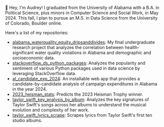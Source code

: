 👋 Hey, I'm Audrey! I graduated from the University of Alabama with a B.A. in Political Science, plus minors in Computer Science and Social Work, in May 2024. This fall, I plan to pursue an M.S. in Data Science from the University of Colorado, Boulder online.

Here's a list of my repositories:
- [alabama_waterquality_equity_dripsanddivides]([url](https://github.com/audreybayne14/alabama_waterquality_equity_dripsanddivides)): My final undergraduate research project that analyzes the correlation between health-significant water quality violations in Alabama and demographic and socioeconomic data.
- [stackoverflow_ds_python_packages]([url](https://github.com/audreybayne14/stackoverflow_ds_python_packages)): Analyzes the popularity and sentiment of various Python packages used in data science by leveraging StackOverflow data.
- [al_candidate_exp_2024]([url](https://github.com/audreybayne14/al_candidate_exp_2024)): An installable web app that provides a candidate-by-candidate analysis of campaign expenditures in Alabama in the year 2024.
- [2023_heisman_stats]([url](https://github.com/audreybayne14/2023_heisman_stats)): Predicts the 2023 Heisman Trophy winner.
- [taylor_swift_key_analysis_by_album]([url](https://github.com/audreybayne14/taylor_swift_key_analysis_by_album)): Analyzes the key signatures of Taylor Swift's songs across her albums to understand the musical evolution and complexity of her work.
- [taylor_swift_lyrics_scrape]([url](https://github.com/audreybayne14/taylor_swift_lyrics_scrape)): Scrapes lyrics from Taylor Swift's first ten studio albums.


<!---
audreybayne14/audreybayne14 is a ✨ special ✨ repository because its `README.md` (this file) appears on your GitHub profile.
You can click the Preview link to take a look at your changes.
--->
